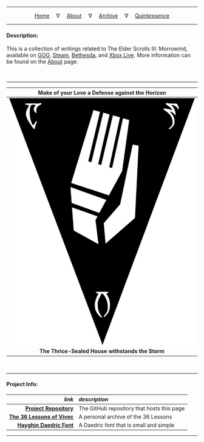 
---

<!--- Local CSS Font Loading -->

<style>
@font-face {
    font-family: HayghinDaedric;
    src: url('assets/fonts/ttf/HayghinDaedric.ttf') format('truetype');
    font-weight: medium;
    font-style: normal;
}
</style>

<!--- Jekyll Page Links -->

<center>
<a href="index.html">Home</a>
&emsp;&nabla;&emsp;
<a href="documents/archive/about.html">About</a>
&emsp;&nabla;&emsp;
<a href="documents/archive/index.html">Archive</a>
&emsp;&nabla;&emsp;
<a href="documents/quintessence/index.html">Quintessence</a>
</center>

<!--- Markdown Body Below: -->

---

#### Description:

This is a collection of writings related to The Elder Scrolls III: Morrowind, available on [GOG][1], [Steam][2], [Bethesda][3], and [Xbox Live][4]. More information can be found on the [About][5] page.

[1]: https://www.gog.com/game/the_elder_scrolls_iii_morrowind_goty_edition
[2]: https://store.steampowered.com/app/22320/The_Elder_Scrolls_III_Morrowind_Game_of_the_Year_Edition/
[3]: https://elderscrolls.bethesda.net/en/morrowind
[4]: https://www.xbox.com/en-us/games/store/The-Elder-Scrolls-III-Morrowind/BXVCFBJBNS17
[5]: documents/archive/about.md

&emsp;

---

|  Make of your Love a Defense against the Horizon |
|:------------------------------------------------:|
|                             ![Ghartok Trigon][6] |
| __The Thrice-Sealed House withstands the Storm__ |

[6]: assets/images/symbols/trigon_ghartok.svg

&emsp;

---

#### Project Info:

|                           *link* | *description*                              |
|---------------------------------:|:-------------------------------------------|
|      [__Project Repository__][7] | The GitHub repository that hosts this page |
| [__The 36 Lessons of Vivec__][8] | A personal archive of the 36 Lessons       |
|    [__Hayghin Daedric Font__][9] | A Daedric font that is small and simple    |

[7]: https://github.com/mmillar-bolis/MDunmeris
[8]: https://github.com/mmillar-bolis/The-36-Lessons-of-Vivec
[9]: https://github.com/mmillar-bolis/HayghinDaedricFont

---

